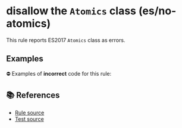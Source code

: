 # disallow the `Atomics` class (es/no-atomics)

This rule reports ES2017 `Atomics` class as errors.

## Examples

⛔ Examples of **incorrect** code for this rule:

<eslint-playground type="bad" code="/*eslint es/no-atomics: error */
Atomics.add(buffer, 0, 2)
" />

## 📚 References

- [Rule source](https://github.com/mysticatea/eslint-plugin-es/blob/v3.0.0/lib/rules/no-atomics.js)
- [Test source](https://github.com/mysticatea/eslint-plugin-es/blob/v3.0.0/tests/lib/rules/no-atomics.js)
